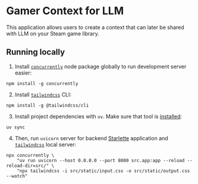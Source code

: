 # Gamer Context for LLM

This application allows users to create a context that can later be shared with LLM on your Steam game library.

## Running locally

1. Install [`concurrently`](https://www.npmjs.com/package/concurrently) node package globally to run development server easier:
```shell
npm install -g concurrently
```
2. Install [`tailwindcss`](https://tailwindcss.com/) CLI:
```shell
npm install -g @tailwindcss/cli
```
3. Install project dependencies with `uv`. Make sure that tool is [installed](https://docs.astral.sh/uv/getting-started/installation/):
```shell
uv sync
```
4. Then, run `uvicorn` server for backend [Starlette](https://www.starlette.io/) application and [`tailwindcss`](https://tailwindcss.com/) local server:
```shell
npx concurrently \
    "uv run uvicorn --host 0.0.0.0 --port 8000 src.app:app --reload --reload-dir=src/" \
    "npx tailwindcss -i src/static/input.css -o src/static/output.css --watch"
```
